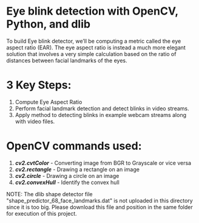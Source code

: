 # Eye blink detection with OpenCV, Python, and dlib

To build Eye blink detector, we’ll be computing a metric called the eye aspect ratio (EAR). The eye aspect ratio is instead a much more elegant solution that involves a very simple calculation based on the ratio of distances between facial landmarks of the eyes.

# 3 Key Steps:
1) Compute Eye Aspect Ratio
2) Perform facial landmark detection and detect blinks in video streams.
3) Apply method to detecting blinks in example webcam streams along with video files.

# OpenCV commands used:
1) ***cv2.cvtColor*** - Converting image from BGR to Grayscale or vice versa
2) ***cv2.rectangle*** - Drawing a rectangle on an image
3) ***cv2.circle*** - Drawing a circle on an image
4) ***cv2.convexHull*** - Identify the convex hull 

NOTE: The dlib shape detector file "shape_predictor_68_face_landmarks.dat" is not uploaded in this directory since it is too big. Please download this file and position in the same folder for execution of this project.
